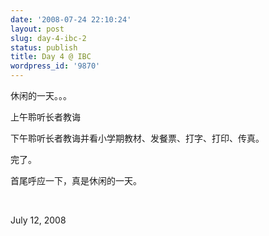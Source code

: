 ```yaml
---
date: '2008-07-24 22:10:24'
layout: post
slug: day-4-ibc-2
status: publish
title: Day 4 @ IBC
wordpress_id: '9870'
---
```


休闲的一天。。。


上午聆听长者教诲


下午聆听长者教诲并看小学期教材、发餐票、打字、打印、传真。


完了。


首尾呼应一下，真是休闲的一天。


 


July 12, 2008
